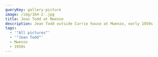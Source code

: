 ```yaml
---
queryKey: gallery-picture
image: /img/164-2-.jpg
title: Jean Todd at Mwenzo
description: Jean Todd outside Currie house at Mwenzo, early 1950s
tags:
  - '"All pictures"'
  - '"Jean Todd"'
  - Mwenzo
  - 1950s
---
```

